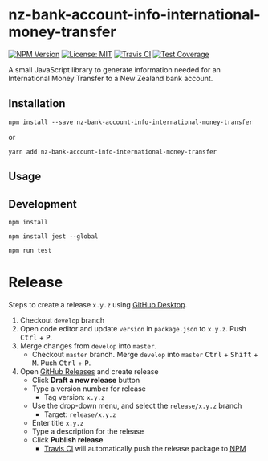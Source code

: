 # nz-bank-account-info-international-money-transfer

[![NPM Version][npm-image]][npm-url]
[![License: MIT][license-image]][license-url]
[![Travis CI][travis-image]][travis-url]
[![Test Coverage][coveralls-image]][coveralls-url]


A small JavaScript library to generate information needed for an International Money Transfer to a New Zealand bank account.

## Installation

```
npm install --save nz-bank-account-info-international-money-transfer
```

or

```
yarn add nz-bank-account-info-international-money-transfer
```

## Usage

## Development

`npm install`

`npm install jest --global`

`npm run test`

# Release

Steps to create a release `x.y.z` using [GitHub Desktop](https://desktop.github.com/).

1. Checkout `develop` branch
2. Open code editor and update `version` in `package.json` to `x.y.z`. Push <kbd>Ctrl</kbd> + <kbd>P</kbd>.
3. Merge changes from `develop` into `master`. 
   * Checkout `master` branch. Merge `develop` into `master` <kbd>Ctrl</kbd> + <kbd>Shift</kbd> + <kbd>M</kbd>. Push <kbd>Ctrl</kbd> + <kbd>P</kbd>.
4. Open [GitHub Releases](https://github.com/chris-pilcher/nz-bank-account-info-international-money-transfer/releases) and create release
   * Click **Draft a new release** button 
   * Type a version number for release
     * Tag version: `x.y.z`
   * Use the drop-down menu, and select the `release/x.y.z` branch
     * Target: `release/x.y.z`
   * Enter title `x.y.z`
   * Type a description for the release
   * Click **Publish release**
     * [Travis CI](https://travis-ci.org/chris-pilcher/nz-bank-account-info-international-money-transfer/) will automatically push the release package to [NPM](https://www.npmjs.com/package/nz-bank-account-info-international-money-transfer)
    
[npm-image]: https://img.shields.io/npm/v/nz-bank-account-info-international-money-transfer.svg
[npm-url]: https://www.npmjs.com/package/nz-bank-account-info-international-money-transfer
[license-image]: https://img.shields.io/badge/License-MIT-green.svg
[license-url]: https://opensource.org/licenses/MIT
[travis-image]: https://img.shields.io/travis/chris-pilcher/nz-bank-account-info-international-money-transfer/develop.svg
[travis-url]: https://travis-ci.org/chris-pilcher/nz-bank-account-info-international-money-transfer
[coveralls-image]: https://coveralls.io/repos/github/chris-pilcher/nz-bank-account-info-international-money-transfer/badge.svg?branch=develop
[coveralls-url]: https://coveralls.io/r/chris-pilcher/nz-bank-account-info-international-money-transfer
